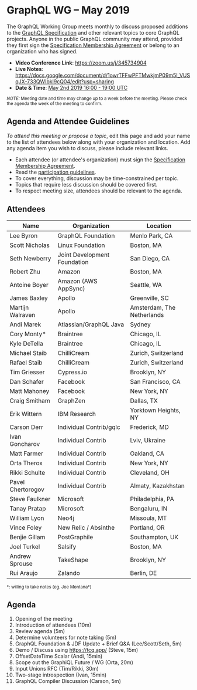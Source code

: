 # GraphQL WG – May 2019

The GraphQL Working Group meets monthly to discuss proposed additions to the
[GraphQL Specification](https://github.com/graphql/graphql-spec) and other
relevant topics to core GraphQL projects. Anyone in the public GraphQL
community may attend, provided they first sign the [Specification Membership Agreement](https://github.com/graphql/foundation) or belong to an organization who has signed.

- **Video Conference Link**: https://zoom.us/j/345734904
- **Live Notes**: https://docs.google.com/document/d/1owrTFFwPFTMwkjmP09m5I_VUSqJX-733QWIbkl9cQ04/edit?usp=sharing
- **Date & Time**: [May 2nd 2019 16:00 - 19:00 UTC](https://www.timeanddate.com/worldclock/meetingdetails.html?year=2019&month=5&day=2&hour=16&min=0&sec=0&p1=224&p2=179&p3=136&p4=37&p5=239&p6=101&p7=152)

<small>*NOTE:* Meeting date and time may change up to a week before the meeting.
Please check the agenda the week of the meeting to confirm.</small>


## Agenda and Attendee Guidelines

*To attend this meeting or propose a topic*, edit this page and add your name
to the list of attendees below along with your organization and location. Add any agenda item you wish to discuss, please include relevant links.

- Each attendee (or attendee's organization) must sign the [Specification Membership Agreement](https://github.com/graphql/foundation).
- Read the [participation guidelines](../README.md#participation-guidelines).
- To cover everything, discussion may be time-constrained per topic.
- Topics that require less discussion should be covered first.
- To respect meeting size, attendees should be relevant to the agenda.


## Attendees

Name                 | Organization       | Location
-------------------- | ------------------ | ----------------------
Lee Byron            | GraphQL Foundation | Menlo Park, CA
Scott Nicholas       | Linux Foundation   | Boston, MA
Seth Newberry        | Joint Development Foundation | San Diego, CA
Robert Zhu           | Amazon             | Boston, MA
Antoine Boyer        | Amazon (AWS AppSync) | Seattle, WA
James Baxley         | Apollo             | Greenville, SC
Martijn Walraven     | Apollo             | Amsterdam, The Netherlands
Andi Marek           | Atlassian/GraphQL Java | Sydney
Cory Monty\*         | Braintree          | Chicago, IL
Kyle DeTella         | Braintree          | Chicago, IL
Michael Staib        | ChilliCream        | Zurich, Switzerland
Rafael Staib         | ChilliCream        | Zurich, Switzerland
Tim Griesser         | Cypress.io         | Brooklyn, NY
Dan Schafer          | Facebook           | San Francisco, CA
Matt Mahoney         | Facebook           | New York, NY
Craig Smitham        | GraphZen           | Dallas, TX
Erik Wittern         | IBM Research       | Yorktown Heights, NY
Carson Derr          | Individual Contrib/gqlc | Frederick, MD
Ivan Goncharov       | Individual Contrib | Lviv, Ukraine
Matt Farmer          | Individual Contrib | Oakland, CA
Orta Therox          | Individual Contrib | New York, NY
Rikki Schulte        | Individual Contrib | Cleveland, OH
Pavel Chertorogov    | Individual Contrib | Almaty, Kazakhstan
Steve Faulkner       | Microsoft          | Philadelphia, PA
Tanay Pratap         | Microsoft          | Bengaluru, IN
William Lyon         | Neo4j              | Missoula, MT
Vince Foley          | New Relic / Absinthe | Portland, OR
Benjie Gillam        | PostGraphile       | Southampton, UK
Joel Turkel          | Salsify            | Boston, MA
Andrew Sprouse       | TakeShape          | Brooklyn, NY
Rui Araujo           | Zalando            | Berlin, DE

<small>\*: willing to take notes (eg. Joe Montana\*)</small>


## Agenda

1. Opening of the meeting
1. Introduction of attendees (10m)
1. Review agenda (5m)
1. Determine volunteers for note taking (5m)
1. GraphQL Foundation & JDF Update + Brief Q&A (Lee/Scott/Seth, 5m)
1. Demo / Discuss using https://tcq.app/ (Steve, 15m)
1. OffsetDateTime Scalar (Andi, 15min)
1. Scope out the GraphiQL Future / WG (Orta, 20m)
1. Input Unions RFC (Tim/Rikki, 30m)
1. Two-stage introspection (Ivan, 15min)
1. GraphQL Compiler Discussion (Carson, 5m)
